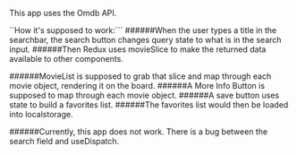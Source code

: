 This app uses the Omdb API.

``How it's supposed to work:```
######When the user types a title in the searchbar, the search button changes query state to what is in the search input.
######Then Redux uses movieSlice to make the returned data available to other components.

######MovieList is supposed to grab that slice and map through each movie object, rendering it on the board.
######A More Info Button is supposed to map through each movie object.
######A save button uses state to build a favorites list.
######The favorites list would then be loaded into localstorage.

######Currently, this app does not work. There is a bug between the search field and useDispatch. 
